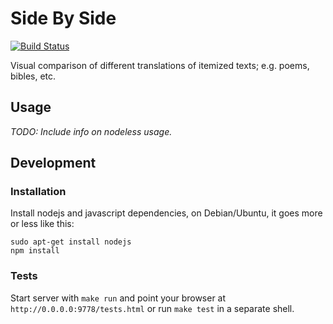 # Side By Side

[![Build Status](https://travis-ci.org/tasuk/side-by-side.png?branch=master)](https://travis-ci.org/tasuk/side-by-side)

Visual comparison of different translations of itemized texts; e.g. poems,
bibles, etc.

## Usage

*TODO: Include info on nodeless usage.*

## Development

### Installation

Install nodejs and javascript dependencies, on Debian/Ubuntu, it goes more or
less like this:

	sudo apt-get install nodejs
	npm install

### Tests

Start server with `make run` and point your browser at
`http://0.0.0.0:9778/tests.html` or run `make test` in a separate shell.
